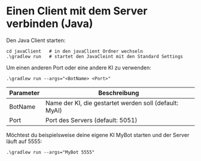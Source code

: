 # Einen Client mit dem Server verbinden (Java)

Den Java Client starten:

```  
cd javaClient   # in den javaClient Ordner wechseln
.\gradlew run   # startet den JavaCleint mit den Standard Settings
```

Um einen anderen Port oder eine andere KI zu verwenden:

```  
.\gradlew run --args="<BotName> <Port>"
``` 

| Parameter | Beschreibung                                           |
|-----------|--------------------------------------------------------|
| BotName   | Name der KI, die gestartet werden soll (default: MyAI) |
| Port      | Port des Servers (default: 5051)                       |

Möchtest du beispielsweise deine eigene KI MyBot starten und der Server läuft auf 5555:

```  
.\gradlew run --args="MyBot 5555"
``` 